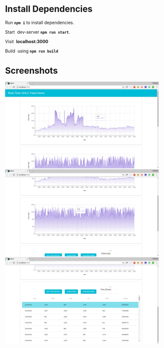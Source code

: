 # Install Dependencies

Run **``` npm i ```** to install dependencies.

Start  dev-server **``` npm run start ```**.

Visit  **localhost:3000**

Build  using **``` npm run build ```**

# Screenshots

![picture](screenshot/1.png)
![picture](screenshot/2.png)
![picture](screenshot/3.png)